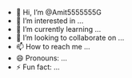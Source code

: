 - 👋 Hi, I’m @Amit5555555G
- 👀 I’m interested in ...
- 🌱 I’m currently learning ...
- 💞️ I’m looking to collaborate on ...
- 📫 How to reach me ...
- 😄 Pronouns: ...
- ⚡ Fun fact: ...

<!---
Amit5555555G/Amit5555555G is a ✨ special ✨ repository because its `README.md` (this file) appears on your GitHub profile.
You can click the Preview link to take a look at your changes.
--->
